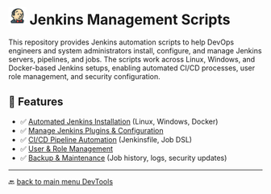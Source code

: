 # <img src="../Assets/pics/icons8-jenkins-48.svg" width="35"> Jenkins Management Scripts

This repository provides Jenkins automation scripts to help DevOps engineers and system administrators install, configure, and manage Jenkins servers, pipelines, and jobs. The scripts work across Linux, Windows, and Docker-based Jenkins setups, enabling automated CI/CD processes, user role management, and security configuration.

## 🚀 Features

- ✅ [Automated Jenkins Installation](./Install/) (Linux, Windows, Docker)
- ✅ [Manage Jenkins Plugins & Configuration](./Manage/)
- ✅ [CI/CD Pipeline Automation](./Perf/) (Jenkinsfile, Job DSL)
- ✅ [User & Role Management](./UAC/)
- ✅ [Backup & Maintenance](./Backup/) (Job history, logs, security updates)

---

🔙 [back to main menu DevTools](../)
